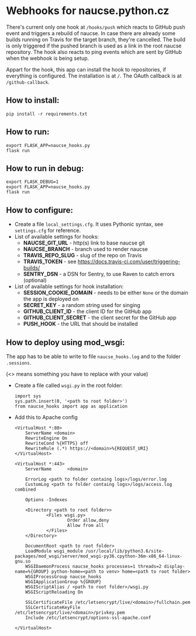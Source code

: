 # Webhooks for naucse.python.cz

There's current only one hook at ``/hooks/push`` which reacts to GitHub push event and triggers a rebuild of naucse.
In case there are already some builds running on Travis for the target branch, they're cancelled.
The build is only triggered if the pushed branch is used as a link in the root naucse repository. 
The hook also reacts to ping events which are sent by GitHub when the webhook is being setup.

Appart for the hook, this app can install the hook to repositories, if everything is configured.
The installation is at ``/``. The OAuth callback is at ``/github-callback``.

## How to install:

    pip install -r requirements.txt

## How to run:

    export FLASK_APP=naucse_hooks.py
    flask run

## How to run in debug:

    export FLASK_DEBUG=1
    export FLASK_APP=naucse_hooks.py
    flask run

## How to configure:
  
  + Create a file `local_settings.cfg`. It uses Pythonic syntax, see `settings.cfg` for reference.
  + List of available settings for hooks:
    - **NAUCSE_GIT_URL** - http(s) link to base naucse git
    - **NAUCSE_BRANCH** - branch used to render naucse
    - **TRAVIS_REPO_SLUG** - slug of the repo on Travis
    - **TRAVIS_TOKEN** - see https://docs.travis-ci.com/user/triggering-builds/
    - **SENTRY_DSN** - a DSN for Sentry, to use Raven to catch errors (optional)
  + List of available settings for hook installation:
    - **SESSION_COOKIE_DOMAIN** - needs to be either ``None`` or the domain the app is deployed on
    - **SECRET_KEY** - a random string used for singing
    - **GITHUB_CLIENT_ID** - the client ID for the GitHub app
    - **GITHUB_CLIENT_SECRET** - the client secret for the GitHub app
    - **PUSH_HOOK** - the URL that should be installed

## How to deploy using mod_wsgi:

The app has to be able to write to file ``naucse_hooks.log`` and to the folder ``.sessions``.

(<> means something you have to replace with your value) 

  + Create a file called `wsgi.py` in the root folder:
    
        import sys
        sys.path.insert(0, '<path to root folder>')
        from naucse_hooks import app as application

  * Add this to Apache config

        <VirtualHost *:80>
            ServerName <domain>
            RewriteEngine On
            RewriteCond %{HTTPS} off
            RewriteRule (.*) https://<domain>%{REQUEST_URI}
        </VirtualHost>

        <VirtualHost *:443>
            ServerName      <domain>
    
            ErrorLog <path to folder containg logs>/logs/error.log
            CustomLog <path to folder containg logs>/logs/access.log combined
    
            Options -Indexes
    
            <Directory <path to root folder>>
                    <Files wsgi.py>
                            Order allow,deny
                            Allow from all
                    </Files>
            </Directory>
    
            DocumentRoot <path to root folder>
            LoadModule wsgi_module /usr/local/lib/python3.6/site-packages/mod_wsgi/server/mod_wsgi-py36.cpython-36m-x86_64-linux-gnu.so
            WSGIDaemonProcess naucse_hooks processes=1 threads=2 display-name=%{GROUP} python-home=<path to venv> home=<path to root folder>
            WSGIProcessGroup naucse_hooks
            WSGIApplicationGroup %{GROUP}
            WSGIScriptAlias / <path to root folder>/wsgi.py
            WSGIScriptReloading On

            SSLCertificateFile /etc/letsencrypt/live/<domain>/fullchain.pem
            SSLCertificateKeyFile /etc/letsencrypt/live/<domain>/privkey.pem
            Include /etc/letsencrypt/options-ssl-apache.conf

        </VirtualHost>


